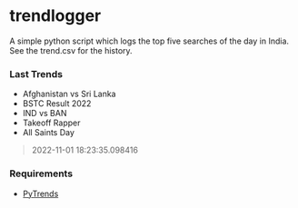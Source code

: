 # trendlogger
A simple python script which logs the top five searches of the day in India.<br>See the trend.csv for the history.<br>

<!-- Last Trends -->
### Last Trends
* Afghanistan vs Sri Lanka
* BSTC Result 2022
* IND vs BAN
* Takeoff Rapper
* All Saints Day
> 2022-11-01 18:23:35.098416

<!-- Requirements -->
### Requirements
* [PyTrends](https://github.com/dreyco676/pytrends)
